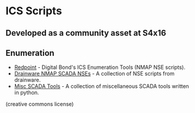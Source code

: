 # ICS Scripts
## Developed as a community asset at S4x16

## Enumeration
* [Redpoint](https://github.com/digitalbond/Redpoint) - Digital Bond's ICS Enumeration Tools (NMAP NSE scripts).
* [Drainware NMAP SCADA NSEs](https://github.com/drainware/nmap-scada) - A collection of NSE scripts from drainware.
* [Misc SCADA Tools](https://github.com/atimorin/scada-tools) - A collection of miscellaneous SCADA tools written in python.

(creative commons license)
